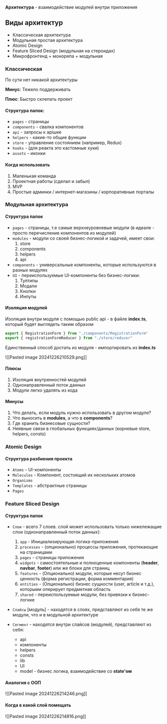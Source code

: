 
**Архитектура** - взаимодействие модулей внутри приложения

## Виды архитектур

- Классическая архитектура
- Модульная простая архитектура
- Atomic Design
- Feature Sliced Design (модульная на стероидах)
- Микрофронтенд + монорепа + модульная


### Классическая

По сути нет никакой архитектуры

**Минус**: Тяжело поддерживать

**Плюс**: Быстро склепать проект

#### Структура папок:
- `pages` - страницы
- `components` - свалка компонентов
- `api` - запросы к apiшке
- `helpers` - какие-то общие функции
- `store` - управление состоянием (например, Redux)
- `hooks` - (для реакта это кастомные хуки)
- `assets` - иконки

#### Когда использовать
1) Маленькая команда
2) Проектная работы (сделал и забыл)
3) MVP
4) Простые админки / интернет-магазины / корпоративные порталы

### Модульная архитектура

#### Структура папок
- `pages` - страницы, т.е самые верхнеуровневые модули (в идеале - просто перечисление компонентов из модулей)
- `modules` - модули со своей бизнес-логикой и задачей, имеет свои:
  1) store
  2) components
  3) helpers
  4) api
- `components` - универсальные компоненты, которые используются в разных модулях
- `UI` - переиспользуемые UI-компоненты без бизнес-логики:
  1) Тултипы
  2) Модали
  3) Кнопки
  4) Инпуты

#### Изоляция модулей

Изоляция внутри модуля с помощью public api - в файле **index.ts**, который будет выглядеть таким образом

```ts
export { RegistrationForm } from "./components/RegistrationForm"
export { registrationFormReducer } from "./store/reducer"
```

Единственный способ достать из модуля - импортировать из **index.ts** 

![[Pasted image 20241226210529.png]]

#### Плюсы
1) Изоляция внутренностей модулей
2) Однонаправленный поток данных
3) Модули легко удалять из кода

#### Минусы
1) Что делать, если модуль нужно использовать в другом модуле?
2) Что выносить в **modules**, а что в **components**? 
3) Где хранить бизнесовые сущности?
4) Неявные связи в глобальных функциях/данных (корневые store, helpers, consts)


### Atomic Design

#### Структура разбиения проекта
- `Atoms` - UI-компоненты
- `Molecules` - Компонент, состоящий их нескольких атомов
- `Organisms`
- `Templates` - абстрактные страницы
- `Pages`

### Feature Sliced Design

#### Структура папок

- `Слои` - всего 7 слоев. слой может использовать только нижележащие слои (однонаправленный поток данных):
  1) `app` - Инициализирующая логика-приложения
  2) `processes` - (опционально) процессы приложения, протекающие на страницами
  3) `pages` - страницы приложения
  4) `widgets` - самостоятельные и полноценные компоненты (**header**, **navbar**, **footer**) или же блоки для страниц
  5) `features` - (Опционально) модули, которые несут бизнес ценность (форма регистрации, форма комментария)
  6) `entities` - (Опционально) бизнес сущности (user, article и т.д.), которыми оперирует предметная область
  7) `shared` - переиспользуемые модули, без привязки к бизнес-логике

- `Слайсы` \[модуль] - находятся в слоях, представляют из себя те же модули, что и в модульной архитектуре

- `Сегмент` - находятся внутри слайсов (модулей), представляют из себя:
  - api
  - компоненты
  - helpers
  - consts
  - lib
  - UI
  - model - бизнес логика, взаимодействие со **state'ом**

#### Аналогия с ООП

![[Pasted image 20241226214246.png]]


#### Когда в какой слой помещать
![[Pasted image 20241226214816.png]]